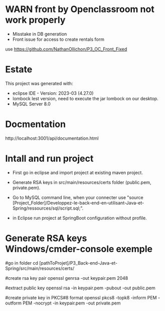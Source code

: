 # WARN front by Openclassroom not work properly

- Misstake in DB generation
- Front issue for access to create rentals form

use https://github.com/NathanOllichon/P3_OC_Front_Fixed

# Estate

This project was generated with:

- eclipse IDE - Version: 2023-03 (4.27.0)
- lombock lest version, need to execute the jar lombock on our desktop.
- MySQL Server 8.0

# Docmentation

http://localhost:3001/api/documentation.html

# Intall and run project

- First go in eclipse and import project at existing maven project.

- Generate RSA keys in src/main/resources/certs folder (public.pem, private.pem).

- Go to MySQL command line, when your connecter use "source [Project_Folder]/Developpez-le-back-end-en-utilisant-Java-et-Spring/ressources/sql/script.sql;".

- in Eclipse run project at SpringBoot configuration without profile.

# Generate RSA keys Windows/cmder-console exemple

#go in folder
cd [pathToProjet]/P3_Back-end-Java-et-Spring/src/main/resources/certs/

#create rsa key pair
openssl genrsa -out keypair.pem 2048

#extract public key
openssl rsa -in keypair.pem -pubout -out public.pem

#create private key in PKCS#8 format
openssl pkcs8 -topk8 -inform PEM -outform PEM -nocrypt -in keypair.pem -out private.pem

